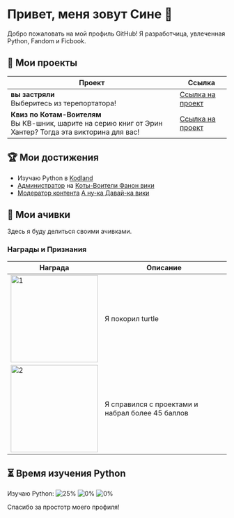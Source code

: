 # Привет, меня зовут Сине 👋

Добро пожаловать на мой профиль GitHub! Я разработчица, увлеченная Python, Fandom и Ficbook.

## 📂 Мои проекты

| Проект | Ссылка |
|--------|--------|
| **вы застряли**<br>Выберитесь из терепортатора! | [Ссылка на проект](https://hub.kodland.org/ru/project/287756) |
| **Квиз по Котам-Воителям**<br>Вы КВ-шник, шарите на серию книг от Эрин Хантер? Тогда эта викторина для вас! | [Ссылка на проект](https://hub.kodland.org/ru/project/289610) |

## 🏆 Мои достижения

- Изучаю Python в [Kodland](https://www.kodland.org)
- [Администратор](https://fancatswar.fandom.com/ru/wiki/%D0%A3%D1%87%D0%B0%D1%81%D1%82%D0%BD%D0%B8%D1%86%D0%B0:%D0%97%D0%B2%D1%91%D0%B7%D0%B4%D0%BD%D0%B0%D1%8F_%D0%9A%D0%B0%D0%BF%D0%BB%D1%8F) на [Коты-Воители Фанон вики](https://fancatswar.fandom.com/ru/wiki/%D0%9A%D0%BE%D1%82%D1%8B_-_%D0%B2%D0%BE%D0%B8%D1%82%D0%B5%D0%BB%D0%B8_%D0%A4%D0%B0%D0%BD%D0%BE%D0%BD_%D0%B2%D0%B8%D0%BA%D0%B8)
- [Модератор контента](https://a-nuka-davaika.fandom.com/ru/wiki/%D0%A3%D1%87%D0%B0%D1%81%D1%82%D0%BD%D0%B8%D1%86%D0%B0:%D0%97%D0%B2%D1%91%D0%B7%D0%B4%D0%BD%D0%B0%D1%8F_%D0%9A%D0%B0%D0%BF%D0%BB%D1%8F) [А ну-ка Давай-ка вики](https://a-nuka-davaika.fandom.com/ru/wiki/%D0%90_%D0%BD%D1%83-%D0%BA%D0%B0_%D0%94%D0%B0%D0%B2%D0%B0%D0%B9%D0%BA%D0%B0_%D0%92%D0%B8%D0%BA%D0%B8)

## 📜 Мои ачивки

Здесь я буду делиться своими ачивками.

### Награды и Признания

| Награда | Описание |
|------------|-----------|
| <img src="https://i.ibb.co/rwFWSrv/image-3.png" alt="1" width="200"/> | Я покорил turtle |
| <img src="https://github.com/Student123321123/Student123321123/assets/174334016/629c1793-0a93-4ac8-a6ac-9635547b9839" alt="2" width="200"/> | Я справился с проектами и набрал более 45 баллов |

## ⏳ Время изучения Python

Изучаю Python:
![25%](https://progress-bar.dev/25/?title=LVL1)
![0%](https://progress-bar.dev/0/?title=LVL2)
![0%](https://progress-bar.dev/0/?title=LVL3)

Спасибо за простотр моего профиля! 
